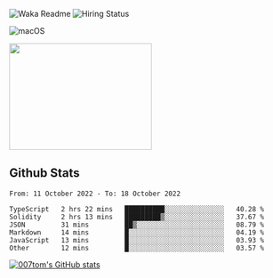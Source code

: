 ![Waka Readme](https://github.com/007tom/007tom/workflows/Waka%20Readme/badge.svg)
![Hiring Status](https://img.shields.io/badge/Hireable-true-green)
<!-- ### Hi there 👋🏿 -->

<!--
**007tom/007tom** is a ✨ _special_ ✨ repository because its `README.md` (this file) appears on your GitHub profile.

Here are some ideas to get you started:
-->

<!--
- 🔭 I’m currently working on [SoftMaple](https://github.com/SoftMaple):
-->

<!-- - 🌱 I’m currently learning ...  -->
<!-- - 👯 I’m looking for ... -->
<!-- - 🤔 I’m looking for help with Javascript AST or Parser ... -->
<!-- - 💬 Ask me about ... -->
<!-- - 📫 How to reach me: ... -->
<!-- - 😄 Pronouns: ... -->
<!-- - ⚡ Fun fact: ... -->
<!--
-->

![macOS](https://img.shields.io/badge/Macbook%20Pro-Monterey%20%7C%2013--inch%20%7C%2016%20GB%20%7C%202020-%23000000?style=flat&logo=apple&logoColor=%23ffffff)

<img src="https://user-images.githubusercontent.com/31362988/165692768-690ffd03-1b8b-4d1b-92ea-bc7e60ebd043.png" width=256 height=192 />

## Github Stats

<!--START_SECTION:waka-->

```text
From: 11 October 2022 - To: 18 October 2022

TypeScript   2 hrs 22 mins   ██████████░░░░░░░░░░░░░░░   40.28 %
Solidity     2 hrs 13 mins   █████████▒░░░░░░░░░░░░░░░   37.67 %
JSON         31 mins         ██▒░░░░░░░░░░░░░░░░░░░░░░   08.79 %
Markdown     14 mins         █░░░░░░░░░░░░░░░░░░░░░░░░   04.19 %
JavaScript   13 mins         █░░░░░░░░░░░░░░░░░░░░░░░░   03.93 %
Other        12 mins         █░░░░░░░░░░░░░░░░░░░░░░░░   03.57 %
```

<!--END_SECTION:waka-->


[![007tom's GitHub stats](https://github-readme-stats.vercel.app/api?username=zhyd1997&count_private=true&show_icons=true&theme=react)
](https://github.com/anuraghazra/github-readme-stats)
